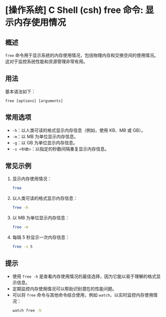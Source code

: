 # [操作系统] C Shell (csh) free 命令: 显示内存使用情况

## 概述
`free` 命令用于显示系统的内存使用情况，包括物理内存和交换空间的使用情况。这对于监控系统性能和资源管理非常有用。

## 用法
基本语法如下：
```
free [options] [arguments]
```

## 常用选项
- `-h`：以人类可读的格式显示内存信息（例如，使用 KB、MB 或 GB）。
- `-m`：以 MB 为单位显示内存信息。
- `-g`：以 GB 为单位显示内存信息。
- `-s <秒数>`：以指定的秒数间隔重复显示内存信息。

## 常见示例
1. 显示内存使用情况：
   ```bash
   free
   ```

2. 以人类可读的格式显示内存信息：
   ```bash
   free -h
   ```

3. 以 MB 为单位显示内存信息：
   ```bash
   free -m
   ```

4. 每隔 5 秒显示一次内存信息：
   ```bash
   free -s 5
   ```

## 提示
- 使用 `free -h` 是查看内存使用情况的最佳选择，因为它能以易于理解的格式显示信息。
- 定期监控内存使用情况可以帮助识别潜在的性能问题。
- 可以将 `free` 命令与其他命令结合使用，例如 `watch`，以实时监控内存使用情况：
  ```bash
  watch free -h
  ```